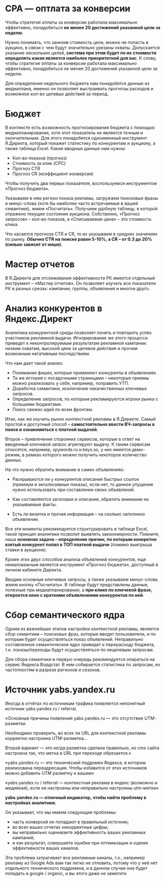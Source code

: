 # CPA — оптлата за конверсии

Чтобы стратегия оплаты за конверсии работала максимально эффективно, понадобиться 
**не менее 20 достижений указанной цели за неделю**.

Нужно понимать, что занизив стоимость цели, можно не попасть в аукцион, в связи 
с чем будут значительно урезаны охваты. Допускается указание нескольких целей, 
**система при этом будет по их стоимости определять какая является наиболее 
приоритетной для вас**. К слову, чтобы стратегия оплаты за конверсии работала максимально 
эффективно, понадобиться не менее 20 достижений указанной цели за неделю.

Для определения недельного бюджета нам понадобятся данные из медиаплана, именно 
он позволяет выстраивать прогнозы расходов и возможное кол-во целевых действий за период.


# Бюджет

В контексте есть возможность прогнозирования бюджета с помощью медиапланирования, 
хотя этот показатель не является точным и окончательным. Для этого понадобится одноименный 
инструмент Я.Директа, который покажет статистику по конкурентам и аукциону, а также 
таблица Excel. Какие вводные данные нам нужны:

- Кол-во показов (прогноз)
- Стоимость за клик (CPC)
- Прогноз CTR
- Прогноз CR (коэффициент конверсии)

Чтобы получить два первых показателя, воспользуемся инструментом «Прогноз бюджета».

Указываем в нем регион показа рекламы, загружаем поисковые фразы и минус-слова (хотя бы 
наиболее часто встречаемые в вашей семантике), жмем «Посчитать». Получаем удобную таблицу, 
в которой отражено текущее состояние аукциона. Собственно, «Прогноз запросов» – кол-во показов, 
а «Списываемая цена» – это стоимость клика.

Что касается прогноза CTR и CR, то их указываем в средних значениях по рынку. **Обычно CTR 
на поиске равен 5-10%, а CR – от 0.3 до 20% (сильно зависит от ниши)**.


# Мастер отчетов

В Я.Директе для отслеживания эффективности РК имеется отдельный инструмент – «Мастер отчетов». 
Он позволяет изучать все показатели РК в разных срезах: кампании, группы, объявления и многое друго.


# Анализ конкурентов в Яндекс.Директ

Аналитика конкурентной среды позволяет понять и повторить успех участников рекламной выдачи. 
Игнорирование же этого процесса приведет к неконтролируемым результатам рекламной кампании: 
низким охватам, высокой цене за целевое действие и прочим возможным негативным последствиям.

Что нам дает такой анализ:

- Понимание фишек, которые применяют конкуренты в объявлениях.
- Та же история с посадочными страницами – некоторые приемы можно реализовать у себя, например, поправить УТП.
- Доработка семантики, исключение некачественных ключевых запросов.
- Определение запросов, по которым рекламируются игроки рынка с большими бюджетами.
- Поиск свежих идей по всем фронтам.

Итак, как же изучить рынок контекстной рекламы в Я.Директе. Самый простой и доступный 
способ – **самостоятельно ввести ВЧ-запросы в поиск и ознакомиться с платной выдачей**. 

Второе – привлечение сторонних сервисов, которые в ответ на введенный ключевой запрос агрегируют 
выдачу. К таким сервисам относятся, например, spywords.ru и keys.so, у них имеется демо-режим, 
в рамках которого можно получить некоторое количество данных.

На что нужно обратить внимание в самих объявлениях:

- Раскрываются ли у конкурентов описания быстрых ссылок (премиум и эксклюзивные показы), 
если нет, то данное упущение нужно использовать при составлении своих объявлений.

- Как составляются заголовки и описания, обратить внимание на указываемые факты.

- Есть ли визитка и прочая информация – на сколько заполнено объявление.

Все эти моменты рекомендуется структурировать в таблице Excel, такой принцип аналитики позволит 
выявлять закономерности. Помните, наша **основная задача – определение причин, по которым конкретно 
взятый конкурент попал в ТОП платной выдачи** (помимо выигрыша ставки в аукционе).

Кроме этих двух способов анализа объявлений конкурентов, еще немаловажным является инструмент 
«Прогноз бюджета», доступный в личном кабинете Директа.

Вводим основные ключевые запросы, а также указываем минус-слова, жмем кнопку «Посчитать». 
В таблице будут представлены данные, полезные при медиапланировании, а **при клике по ключевой фразе, 
откроется окно с краткими объявлениями конкурентов по ней**.


# Сбор семантического ядра

Одним из важнейших этапов настройки контекстной рекламы, является сбор семантики – поисковых фраз, 
которые вводят пользователи, и по которым будет осуществляться показ объявлений. Неправильно 
составленное семантическое ядро приведет к перерасходу бюджета, т.к. показы/переходы будут 
осуществляться по нецелевым запросам.

Для сбора семантики в первую очередь рекомендуется опираться на сервис Яндекса Вордстат. В нем собирается 
статистика по запросам, их частотностям в разрезе регионов и сезонов.


# Источник yabs.yandex.ru

Иногда в отчётах по источникам трафика появляется непонятный источник yabs.yandex.ru / referral.

«Основные причины появления yabs.yandex.ru — это отсутствие UTM-разметки.

Необходимо проверить, во всех ли URL для контекстной рекламы корректно настроена UTM-разметка…

Второй вариант — это когда разметка сделана правильно, но cms сайта настроена так, что метка 
в URL при переходе обрезается.»

«yabs.yandex.ru — это технический поддомен Яндекса, в котором реализована переадресация. Чтобы 
избавится от этих источников можно добавить UTM разметку к вашим»

«yabs.yandex.ru / referral — контекстная реклама в яндекс (возможно и медийная), если не настроены 
или неправильно настроены utm-метки»

**yabs.yandex.ru — отличный индикатор, чтобы найти проблему в настройках аналитики.**

Он указывает, что мы имеем следующие проблемы:

- часть конверсий не попадают в правильный источник;
- во всех ваших отчетах некорректные цифры;
- вы неправильно оцениваете эффективность ваших рекламных кампаний;
- и как результат, совершаете ошибки при оптимизации и оценке эффективности ваших каналов.

Эта проблема затрагивает все рекламные каналы, т.к., например рекламу из Google Ads вам так легко 
не отловить, потому что у неё нет отдельного технического поддомена, и в данном случае она будет 
попадать в google / organic, и вы этого даже не заметите

